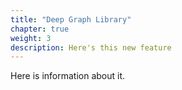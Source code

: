 ```yaml
---
title: "Deep Graph Library"
chapter: true
weight: 3
description: Here's this new feature
---
```


Here is information about it.

